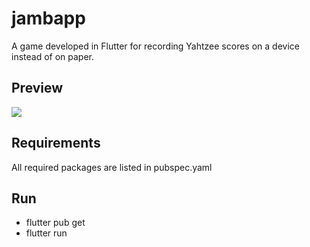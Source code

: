 # jambapp

A game developed in Flutter for recording Yahtzee scores on a device instead of on paper.

## Preview
![]([https://github.com/Ilc97/jambapp/blob/main/example.png])

## Requirements
All required packages are listed in pubspec.yaml

## Run
- flutter pub get
- flutter run

